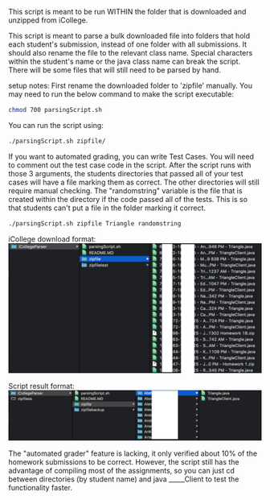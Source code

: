 This script is meant to be run WITHIN the folder that is downloaded and unzipped from iCollege.

This script is meant to parse a bulk downloaded file into folders that hold each student's submission, instead of one folder with all submissions. It should also rename the file to the relevant class name. Special characters within the student's name or the java class name can break the script. There will be some files that will still need to be parsed by hand.

setup notes:
First rename the downloaded folder to 'zipfile' manually.
You may need to run the below command to make the script executable:
```bash
chmod 700 parsingScript.sh
```
You can run the script using:
```bash
./parsingScript.sh zipfile/
```
If you want to automated grading, you can write Test Cases. You will need to comment out the test case code in the script. After the script runs with those 3 arguments, the students directories that passed all of your test cases will have a file marking them as correct. The other directories will still require manual checking.
The "randomstring" variable is the file that is created within the directory if the code passed all of the tests. This is so that students can't put a file in the folder marking it correct.
```bash
./parsingScript.sh zipfile Triangle randomstring
```

iCollege download format:
![image](https://raw.githubusercontent.com/vincentgbs/iCollegeParser/master/zipfileraw.png)

Script result format:
![image](https://raw.githubusercontent.com/vincentgbs/iCollegeParser/master/formatted.png)



The "automated grader" feature is lacking, it only verified about 10% of the homework submissions to be correct. However, the script still has the advantage of compiling most of the assignments, so you can just cd between directories (by student name) and java _____Client to test the functionality faster.
